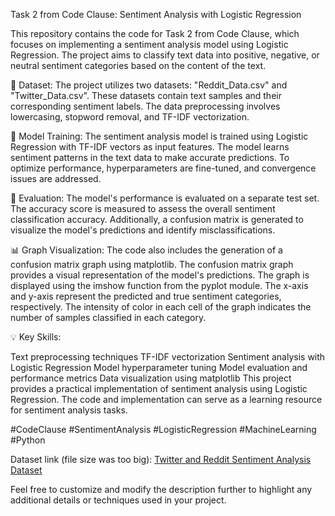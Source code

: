 Task 2 from Code Clause: Sentiment Analysis with Logistic Regression

This repository contains the code for Task 2 from Code Clause, which focuses on implementing a sentiment analysis model using Logistic Regression. The project aims to classify text data into positive, negative, or neutral sentiment categories based on the content of the text.

📁 Dataset: The project utilizes two datasets: "Reddit_Data.csv" and "Twitter_Data.csv". These datasets contain text samples and their corresponding sentiment labels. The data preprocessing involves lowercasing, stopword removal, and TF-IDF vectorization.

🔧 Model Training: The sentiment analysis model is trained using Logistic Regression with TF-IDF vectors as input features. The model learns sentiment patterns in the text data to make accurate predictions. To optimize performance, hyperparameters are fine-tuned, and convergence issues are addressed.

🎯 Evaluation: The model's performance is evaluated on a separate test set. The accuracy score is measured to assess the overall sentiment classification accuracy. Additionally, a confusion matrix is generated to visualize the model's predictions and identify misclassifications.

📊 Graph Visualization: The code also includes the generation of a confusion matrix graph using matplotlib. The confusion matrix graph provides a visual representation of the model's predictions. The graph is displayed using the imshow function from the pyplot module. The x-axis and y-axis represent the predicted and true sentiment categories, respectively. The intensity of color in each cell of the graph indicates the number of samples classified in each category.

💡 Key Skills:

Text preprocessing techniques
TF-IDF vectorization
Sentiment analysis with Logistic Regression
Model hyperparameter tuning
Model evaluation and performance metrics
Data visualization using matplotlib
This project provides a practical implementation of sentiment analysis using Logistic Regression. The code and implementation can serve as a learning resource for sentiment analysis tasks.

#CodeClause #SentimentAnalysis #LogisticRegression #MachineLearning #Python

Dataset link (file size was too big): [Twitter and Reddit Sentiment Analysis Dataset](https://www.kaggle.com/datasets/cosmos98/twitter-and-reddit-sentimental-analysis-dataset)

Feel free to customize and modify the description further to highlight any additional details or techniques used in your project.




